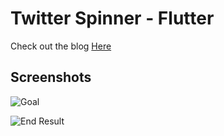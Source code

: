 # Twitter Spinner - Flutter

Check out the blog [Here](https://medium.com/@singhgursheesh12/twitter-spinner-flutter-81ca13c0f00e)

## Screenshots

![Goal]( screeenshots/2.gif "Goal")

![End Result]( screeenshots/1.gif "End Result")


